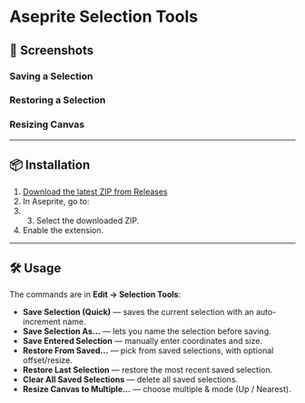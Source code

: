 # Aseprite Selection Tools

## 📸 Screenshots

### Saving a Selection


### Restoring a Selection


### Resizing Canvas


---

## 📦 Installation

1. [Download the latest ZIP from Releases](../../releases)
2. In Aseprite, go to:
3. 3. Select the downloaded ZIP.
4. Enable the extension.

---

## 🛠 Usage

The commands are in **Edit → Selection Tools**:

- **Save Selection (Quick)** — saves the current selection with an auto-increment name.
- **Save Selection As…** — lets you name the selection before saving.
- **Save Entered Selection** — manually enter coordinates and size.
- **Restore From Saved…** — pick from saved selections, with optional offset/resize.
- **Restore Last Selection** — restore the most recent saved selection.
- **Clear All Saved Selections** — delete all saved selections.
- **Resize Canvas to Multiple…** — choose multiple & mode (Up / Nearest).


